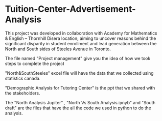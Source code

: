 # Tuition-Center-Advertisement-Analysis

This project was developed in collaboration with Academy for Mathematics & English – Thornhill Disera location, aiming to uncover reasons behind the significant disparity in student enrollment and lead generation between the North and South sides of Steeles Avenue in Toronto.

The file named "Project management" give you the idea of how we took steps to complete the project

"North&SouthSteeles" excel file will have the data that we collected using statistics canada.

"Demographic Analysis for Tutoring Center" is the ppt that we shared with the stakeholders.

The "North Analysis Jupiter" , "North Vs South Analysis.ipnyb" and "South draft" are the files that have the all the code we used in python to do the analysis.
